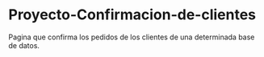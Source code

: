 # Proyecto-Confirmacion-de-clientes
Pagina que confirma los pedidos de los clientes de una determinada base de datos.
